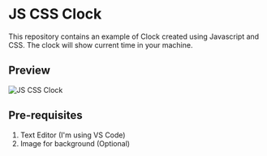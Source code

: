 # JS CSS Clock
This repository contains an example of Clock created using Javascript and CSS. The clock will show current time in your machine.

## Preview
![JS CSS Clock](https://raw.githubusercontent.com/hasaneljabir/js-css-clock/master/preview/js-css-clock.png)

## Pre-requisites
1. Text Editor (I'm using VS Code)
2. Image for background (Optional)
